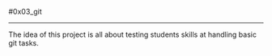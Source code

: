 #0x03_git
**************
The idea of this project is all about testing students skills at handling basic git tasks.
